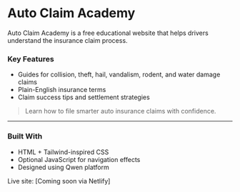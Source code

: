 # Auto Claim Academy

Auto Claim Academy is a free educational website that helps drivers understand the insurance claim process.

### Key Features
- Guides for collision, theft, hail, vandalism, rodent, and water damage claims
- Plain-English insurance terms
- Claim success tips and settlement strategies

> Learn how to file smarter auto insurance claims with confidence. 

---

### Built With
- HTML + Tailwind-inspired CSS
- Optional JavaScript for navigation effects
- Designed using Qwen platform

Live site: [Coming soon via Netlify]
